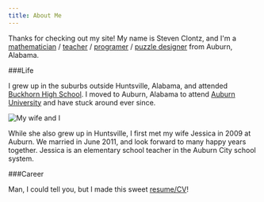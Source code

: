 ```yaml
---
title: About Me
---
```


Thanks for checking out my site! My name is Steven Clontz, and I'm a 
[mathematician](http://math.auburn.edu)  / [teacher](http://math.auburn.edu) / 
[programer](http://github.com/StevenClontz) / 
[puzzle designer](http://auburnpuzzleparty.wikia.com) from Auburn, Alabama.



###Life

I grew up in the suburbs outside Huntsville, Alabama, and attended 
[Buckhorn High School](http://www.madison.k12.al.us/buckhorn/website/). 
I moved to Auburn, Alabama to attend [Auburn University](http://auburn.edu) 
and have stuck around ever since.

![My wife and I](http://i.imgur.com/otMVMkr.jpg)

While she also grew up in Huntsville, I first met my wife Jessica 
in 2009 at Auburn. We married in June 2011, and look forward to many happy 
years together. Jessica is an elementary school teacher in the Auburn City 
school system.

###Career

Man, I could tell you, but I made this sweet
[resume/CV](http://resume.stevenclontz.com)!